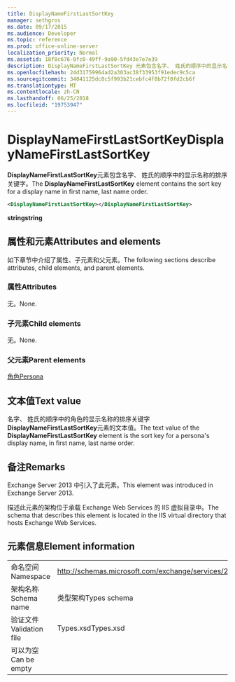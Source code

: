 ```yaml
---
title: DisplayNameFirstLastSortKey
manager: sethgros
ms.date: 09/17/2015
ms.audience: Developer
ms.topic: reference
ms.prod: office-online-server
localization_priority: Normal
ms.assetid: 18f8c676-0fc0-49ff-9a90-5fd43e7e7e39
description: DisplayNameFirstLastSortKey 元素包含名字、 姓氏的顺序中的显示名称的排序关键字。
ms.openlocfilehash: 24d31759964ad2a303ac38f33953f91edec9c5ca
ms.sourcegitcommit: 34041125dc8c5f993b21cebfc4f8b72f0fd2cb6f
ms.translationtype: MT
ms.contentlocale: zh-CN
ms.lasthandoff: 06/25/2018
ms.locfileid: "19753947"
---
```

# <a name="displaynamefirstlastsortkey"></a><span data-ttu-id="1a615-103">DisplayNameFirstLastSortKey</span><span class="sxs-lookup"><span data-stu-id="1a615-103">DisplayNameFirstLastSortKey</span></span>

<span data-ttu-id="1a615-104">**DisplayNameFirstLastSortKey**元素包含名字、 姓氏的顺序中的显示名称的排序关键字。</span><span class="sxs-lookup"><span data-stu-id="1a615-104">The **DisplayNameFirstLastSortKey** element contains the sort key for a display name in first name, last name order.</span></span> 
  
```XML
<DisplayNameFirstLastSortKey></DisplayNameFirstLastSortKey>
```

 <span data-ttu-id="1a615-105">**string**</span><span class="sxs-lookup"><span data-stu-id="1a615-105">**string**</span></span>
## <a name="attributes-and-elements"></a><span data-ttu-id="1a615-106">属性和元素</span><span class="sxs-lookup"><span data-stu-id="1a615-106">Attributes and elements</span></span>

<span data-ttu-id="1a615-107">如下章节中介绍了属性、子元素和父元素。</span><span class="sxs-lookup"><span data-stu-id="1a615-107">The following sections describe attributes, child elements, and parent elements.</span></span>
  
### <a name="attributes"></a><span data-ttu-id="1a615-108">属性</span><span class="sxs-lookup"><span data-stu-id="1a615-108">Attributes</span></span>

<span data-ttu-id="1a615-109">无。</span><span class="sxs-lookup"><span data-stu-id="1a615-109">None.</span></span>
  
### <a name="child-elements"></a><span data-ttu-id="1a615-110">子元素</span><span class="sxs-lookup"><span data-stu-id="1a615-110">Child elements</span></span>

<span data-ttu-id="1a615-111">无。</span><span class="sxs-lookup"><span data-stu-id="1a615-111">None.</span></span>
  
### <a name="parent-elements"></a><span data-ttu-id="1a615-112">父元素</span><span class="sxs-lookup"><span data-stu-id="1a615-112">Parent elements</span></span>

[<span data-ttu-id="1a615-113">角色</span><span class="sxs-lookup"><span data-stu-id="1a615-113">Persona</span></span>](persona.md)
  
## <a name="text-value"></a><span data-ttu-id="1a615-114">文本值</span><span class="sxs-lookup"><span data-stu-id="1a615-114">Text value</span></span>

<span data-ttu-id="1a615-115">名字、 姓氏的顺序中的角色的显示名称的排序关键字**DisplayNameFirstLastSortKey**元素的文本值。</span><span class="sxs-lookup"><span data-stu-id="1a615-115">The text value of the **DisplayNameFirstLastSortKey** element is the sort key for a persona's display name, in first name, last name order.</span></span> 
  
## <a name="remarks"></a><span data-ttu-id="1a615-116">备注</span><span class="sxs-lookup"><span data-stu-id="1a615-116">Remarks</span></span>

<span data-ttu-id="1a615-117">Exchange Server 2013 中引入了此元素。</span><span class="sxs-lookup"><span data-stu-id="1a615-117">This element was introduced in Exchange Server 2013.</span></span>
  
<span data-ttu-id="1a615-118">描述此元素的架构位于承载 Exchange Web Services 的 IIS 虚拟目录中。</span><span class="sxs-lookup"><span data-stu-id="1a615-118">The schema that describes this element is located in the IIS virtual directory that hosts Exchange Web Services.</span></span>
  
## <a name="element-information"></a><span data-ttu-id="1a615-119">元素信息</span><span class="sxs-lookup"><span data-stu-id="1a615-119">Element information</span></span>

|||
|:-----|:-----|
|<span data-ttu-id="1a615-120">命名空间</span><span class="sxs-lookup"><span data-stu-id="1a615-120">Namespace</span></span>  <br/> |http://schemas.microsoft.com/exchange/services/2006/types  <br/> |
|<span data-ttu-id="1a615-121">架构名称</span><span class="sxs-lookup"><span data-stu-id="1a615-121">Schema name</span></span>  <br/> |<span data-ttu-id="1a615-122">类型架构</span><span class="sxs-lookup"><span data-stu-id="1a615-122">Types schema</span></span>  <br/> |
|<span data-ttu-id="1a615-123">验证文件</span><span class="sxs-lookup"><span data-stu-id="1a615-123">Validation file</span></span>  <br/> |<span data-ttu-id="1a615-124">Types.xsd</span><span class="sxs-lookup"><span data-stu-id="1a615-124">Types.xsd</span></span>  <br/> |
|<span data-ttu-id="1a615-125">可以为空</span><span class="sxs-lookup"><span data-stu-id="1a615-125">Can be empty</span></span>  <br/> ||
   

